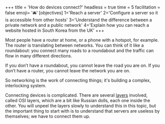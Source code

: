 +++
title = 'How do devices connect?'
headless = true
time = 5
facilitation = false
emoji= '🚘'
[objectives]
  1='Reach a server'
  2='Configure a server so it is accessible from other hosts'
  3='Understand the difference between a private network and a public network'
  4='Explain how you can reach a website hosted in South Korea from the UK'
+++

Most people have a router at home, or a phone with a hotspot, for example. The router is translating between networks. You can think of it like a roundabout: you connect many roads to a roundabout and the traffic can flow in many different directions.

If you don’t have a roundabout, you cannot leave the road you are on. If you don’t have a router, you cannot leave the network you are on.

So networking is the work of connecting things; it's building a complex, interlocking system.

Connecting devices is complicated. There are several [layers](https://en.wikipedia.org/wiki/OSI_model) involved, called OSI layers, which are a bit like Russian dolls, each one inside the other. You will unpeel the layers slowly to understand this in this topic, but the important thing to start with is to understand that servers are useless by themselves; we have to connect them up.
